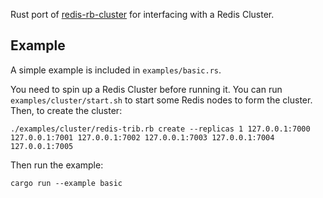 Rust port of [redis-rb-cluster](https://github.com/antirez/redis-rb-cluster/blob/master/cluster.rb) for interfacing with a Redis Cluster.

## Example

A simple example is included in `examples/basic.rs`.

You need to spin up a Redis Cluster before running it. You can run `examples/cluster/start.sh` to start some Redis nodes to form the cluster. Then, to create the cluster:

    ./examples/cluster/redis-trib.rb create --replicas 1 127.0.0.1:7000 127.0.0.1:7001 127.0.0.1:7002 127.0.0.1:7003 127.0.0.1:7004 127.0.0.1:7005

Then run the example:

    cargo run --example basic
